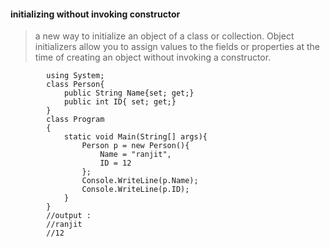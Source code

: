 #### initializing without invoking constructor

> a new way to initialize an object of a class or collection. 
> Object initializers allow you to assign values to the fields or properties at the time of 
> creating an object without invoking a constructor. 

            using System;
            class Person{
                public String Name{set; get;}
                public int ID{ set; get;}
            }
            class Program
            {
                static void Main(String[] args){           
                    Person p = new Person(){
                        Name = "ranjit",
                        ID = 12
                    };
                    Console.WriteLine(p.Name);
                    Console.WriteLine(p.ID);
                }
            }
            //output :  
            //ranjit
            //12
